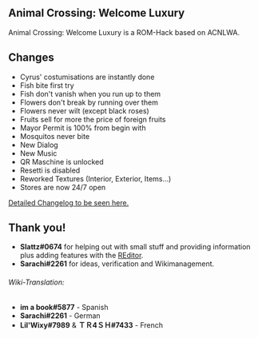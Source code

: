 ## Animal Crossing: Welcome Luxury
 Animal Crossing: Welcome Luxury is a ROM-Hack based on ACNLWA.

## Changes
- Cyrus' costumisations are instantly done
- Fish bite first try
- Fish don't vanish when you run up to them
- Flowers don't break by running over them
- Flowers never wilt (except black roses)
- Fruits sell for more the price of foreign fruits
- Mayor Permit is 100% from begin with
- Mosquitos never bite
- New Dialog
- New Music
- QR Maschine is unlocked
- Resetti is disabled
- Reworked Textures (Interior, Exterior, Items...)
- Stores are now 24/7 open<br>

[Detailed Changelog to be seen here.](CHANGELOG.md)

## Thank you!
- **Slattz#0674** for helping out with small stuff and providing information plus adding features with the [REditor](https://github.com/Slattz/ACNL_REditor/).
- **Sarachi#2261** for ideas, verification and Wikimanagement.
###### Wiki-Translation:
- **im a book#5877** - Spanish
- **Sarachi#2261** - German
- **Lil'Wixy#7989** & **ＴＲ4ＳＨ#7433** - French